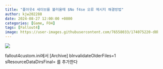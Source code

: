 ```yaml
---
title: "폴아웃4 세이브를 불러올때 $No f4se 오류 메시지 해결방법"
author: kjw202288
date: 2024-08-27 12:00:00 +0800
categories: [Game, FO4]
tags: [Fallout4]
image: https://user-images.githubusercontent.com/76558033/174075220-d8bec305-3581-440f-ae42-f5bf4ec437b9.png
---
```


<img src="https://user-images.githubusercontent.com/76558033/174075220-d8bec305-3581-440f-ae42-f5bf4ec437b9.png">

fallout4custom.ini에서 [Archive] bInvalidateOlderFiles=1 sResourceDataDirsFinal= 를 추가한다